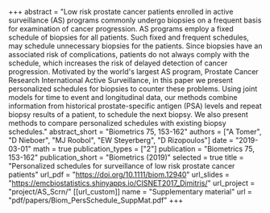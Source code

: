 +++
abstract = "Low risk prostate cancer patients enrolled in active surveillance (AS) programs commonly undergo biopsies on a frequent basis for examination of cancer progression. AS programs employ a fixed schedule of biopsies for all patients. Such fixed and frequent schedules, may schedule unnecessary biopsies for the patients. Since biopsies have an associated risk of complications, patients do not always comply with the schedule, which increases the risk of delayed detection of cancer progression. Motivated by the world's largest AS program, Prostate Cancer Research International Active Surveillance, in this paper we present personalized schedules for biopsies to counter these problems. Using joint models for time to event and longitudinal data, our methods combine information from historical prostate-specific antigen (PSA) levels and repeat biopsy results of a patient, to schedule the next biopsy. We also present methods to compare personalized schedules with existing biopsy schedules."
abstract_short = "Biometrics 75, 153-162"
authors = ["A Tomer", "D Nieboer", "MJ Roobol", "EW Steyerberg", "D Rizopoulos"]
date = "2019-03-01"
math = true
publication_types = ["2"]
publication = "Biometrics 75, 153-162"
publication_short = "Biometrics (2019)"
selected = true
title = "Personalized schedules for surveillance of low risk prostate cancer patients"
url_pdf = "https://doi.org/10.1111/biom.12940"
url_slides = "https://emcbiostatistics.shinyapps.io/CISNET2017_Dimitris/"
url_project = "project/AS_Scrn/"
[[url_custom]]
    name = "Supplementary material"
    url = "pdf/papers/Biom_PersSchedule_SuppMat.pdf"
+++